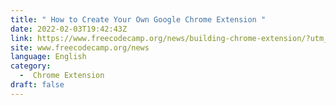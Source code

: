 ```yaml
---
title: " How to Create Your Own Google Chrome Extension "
date: 2022-02-03T19:42:43Z
link: https://www.freecodecamp.org/news/building-chrome-extension/?utm_medium=RSS&utm_source=news.12bit.vn
site: www.freecodecamp.org/news
language: English
category:
  -  Chrome Extension 
draft: false
---
```

